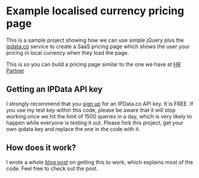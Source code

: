 # Example localised currency pricing page

This is a sample project showing how we can use simple jQuery plus the [ipdata.co](https://ipdata.co) service to create a SaaS pricing page which shows the user your pricing in local currency when they load the page.

This is so you can build a pricing page similar to the one we have at [HR Partner](https://www.hrpartner.io/pricing.html)

## Getting an IPData API key

I strongly recommend that you [sign up](https://ipdata.co) for an IPData.co API key.  It is FREE.  If you use my test key within this code, please be aware that it will stop working once we hit the limit of 1500 queries in a day, which is very likely to happen while everyone is testing it out.  Please fork this project, get your own ipdata key and replace the one in the code with it.


## How does it work?

I wrote a whole [blog post](http://devan.blaze.com.au/blog/2018/8/1/building-a-pricing-screen-which-reflects-local-currency) on getting this to work, which explains most of the code.  Feel free to check out the post.



